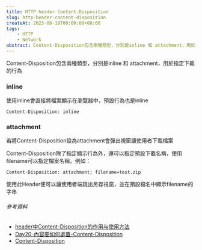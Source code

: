 ```yaml
---
title: HTTP header Content-Disposition
slug: http-header-content-disposition
createAt: 2023-08-18T00:00:00+08:00
tags:
    - HTTP
    - Network
abstract: Content-Disposition包含兩種類型，分別是inline 和 attachment，用於指定下載的行為
---
```


Content-Disposition包含兩種類型，分別是inline 和 attachment，用於指定下載的行為

### inline
使用inline會直接將檔案顯示在瀏覽器中，預設行為也是inline

```
Content-Disposition: inline
```

### attachment
若將Content-Disposition設為attachment會彈出視窗讓使用者下載檔案

Content-Disposition除了指定顯示行為外，還可以指定預設下載名稱，使用filename可以指定檔案名稱，例如：

```
Content-Disposition: attachment; filename=test.zip
```

使用此Header便可以讓使用者端跳出另存視窗，並在預設檔名中顯示filename的字串

###### 參考資料
- [header中Content-Disposition的作用与使用方法](https://www.cnblogs.com/Lambquan/p/12980088.html)
- [Day20-內容要如何處置-Content-Disposition](https://ithelp.ithome.com.tw/articles/10186863)
- [Content-Disposition](https://developer.mozilla.org/en-US/docs/Web/HTTP/Headers/Content-Disposition)